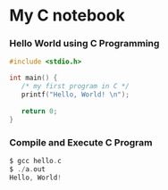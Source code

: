 # My C notebook

### Hello World using C Programming
```c
#include <stdio.h>

int main() {
   /* my first program in C */
   printf("Hello, World! \n");
   
   return 0;
}
```

### Compile and Execute C Program
```c
$ gcc hello.c
$ ./a.out
Hello, World!
```
